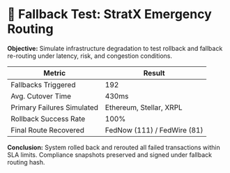 # 🔁 Fallback Test: StratX Emergency Routing

**Objective:** Simulate infrastructure degradation to test rollback and fallback re-routing under latency, risk, and congestion conditions.

| Metric                        | Result                      |
|-------------------------------|-----------------------------|
| Fallbacks Triggered           | 192                         |
| Avg. Cutover Time             | 430ms                       |
| Primary Failures Simulated    | Ethereum, Stellar, XRPL     |
| Rollback Success Rate         | 100%                        |
| Final Route Recovered         | FedNow (111) / FedWire (81) |

**Conclusion:** System rolled back and rerouted all failed transactions within SLA limits. Compliance snapshots preserved and signed under fallback routing hash.
